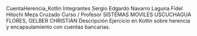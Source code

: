 CuentaHerencia_Kotlin
Integrantes
Sergio Edgardo Navarro Laguna
Fidel Hitochi Meza Cruzado
Curso / Profesor
SISTEMAS MOVILES
USCUCHAGUA FLORES, GELBER CHRISTIAN
Descripción
Ejercicio en Kotlin sobre herencia y encapsulamiento con cuentas bancarias.
